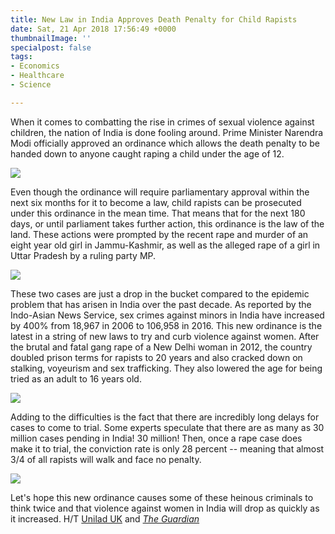 ```yaml
---
title: New Law in India Approves Death Penalty for Child Rapists
date: Sat, 21 Apr 2018 17:56:49 +0000
thumbnailImage: ''
specialpost: false
tags:
- Economics
- Healthcare
- Science

---
```

When it comes to combatting the rise in crimes of sexual violence against children, the nation of India is done fooling around. Prime Minister Narendra Modi officially approved an ordinance which allows the death penalty to be handed down to anyone caught raping a child under the age of 12. 

[![](http://politicsfocus.com/wp-content/uploads/2018/04/narendra-modi-1024x632.jpg)](http://politicsfocus.com/wp-content/uploads/2018/04/narendra-modi.jpg) 

Even though the ordinance will require parliamentary approval within the next six months for it to become a law, child rapists can be prosecuted under this ordinance in the mean time. That means that for the next 180 days, or until parliament takes further action, this ordinance is the law of the land. These actions were prompted by the recent rape and murder of an eight year old girl in Jammu-Kashmir, as well as the alleged rape of a girl in Uttar Pradesh by a ruling party MP. 

[![](http://politicsfocus.com/wp-content/uploads/2018/04/india-rapist-protestor.png)](http://politicsfocus.com/wp-content/uploads/2018/04/india-rapist-protestor.png) 

These two cases are just a drop in the bucket compared to the epidemic problem that has arisen in India over the past decade. As reported by the Indo-Asian News Service, sex crimes against minors in India have increased by 400% from 18,967 in 2006 to 106,958 in 2016. This new ordinance is the latest in a string of new laws to try and curb violence against women. After the brutal and fatal gang rape of a New Delhi woman in 2012, the country doubled prison terms for rapists to 20 years and also cracked down on stalking, voyeurism and sex trafficking. They also lowered the age for being tried as an adult to 16 years old. 

[![](http://politicsfocus.com/wp-content/uploads/2018/04/india-rape-protests2.jpg)](http://politicsfocus.com/wp-content/uploads/2018/04/india-rape-protests2.jpg) 

Adding to the difficulties is the fact that there are incredibly long delays for cases to come to trial. Some experts speculate that there are as many as 30 million cases pending in India! 30 million! Then, once a rape case does make it to trial, the conviction rate is only 28 percent -- meaning that almost 3/4 of all rapists will walk and face no penalty. 

[![](http://politicsfocus.com/wp-content/uploads/2018/04/india-women-1024x672.jpg)](http://politicsfocus.com/wp-content/uploads/2018/04/india-women.jpg) 

Let's hope this new ordinance causes some of these heinous criminals to think twice and that violence against women in India will drop as quickly as it increased. H/T [Unilad UK](https://www.unilad.co.uk/news/india-approves-death-penalty-for-child-rapists/) and [_The Guardian_](https://www.theguardian.com/world/2018/apr/21/india-poised-to-introduce-death-penalty-for-child-rapists)